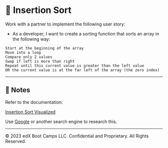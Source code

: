 # 📐 Insertion Sort

Work with a partner to implement the following user story:

* As a developer, I want to create a sorting function that sorts an array in the following way: 


```
Start at the beginning of the array
Move into a loop
Compare only 2 values
Swap if left is more than right
Repeat until this current value is greater than the left value
OR the current value is at the far left of the array (the zero index)
```


---

## 📝 Notes

Refer to the documentation: 

[Insertion Sort Visualized](https://www.hackerearth.com/practice/algorithms/sorting/insertion-sort/visualize/)


Use [Google](https://www.google.com) or another search engine to research this.

---
© 2023 edX Boot Camps LLC. Confidential and Proprietary. All Rights Reserved.
